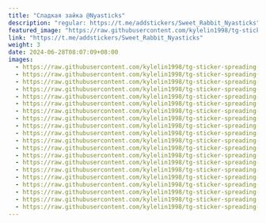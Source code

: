 ```yaml
---
title: "Сладкая зайка @Nyasticks"
description: "regular: https://t.me/addstickers/Sweet_Rabbit_Nyasticks"
featured_image: "https://raw.githubusercontent.com/kylelin1998/tg-sticker-spreading-worldwide-images/main/img/7a6a5b13-9921-4347-8886-43e115468af8.jpg"
link: "https://t.me/addstickers/Sweet_Rabbit_Nyasticks"
weight: 3
date: 2024-06-28T08:07:09+08:00
images:
  - https://raw.githubusercontent.com/kylelin1998/tg-sticker-spreading-worldwide-images/main/img/7a6a5b13-9921-4347-8886-43e115468af8.jpg
  - https://raw.githubusercontent.com/kylelin1998/tg-sticker-spreading-worldwide-images/main/img/26f378fd-f2d1-4e76-bddb-7d889f97f213.jpg
  - https://raw.githubusercontent.com/kylelin1998/tg-sticker-spreading-worldwide-images/main/img/53538f27-80b9-4b16-82b6-6609503e7859.jpg
  - https://raw.githubusercontent.com/kylelin1998/tg-sticker-spreading-worldwide-images/main/img/16f2fc64-b67a-4023-84a7-c0f7b3349494.jpg
  - https://raw.githubusercontent.com/kylelin1998/tg-sticker-spreading-worldwide-images/main/img/b5046f3f-fd64-4274-a790-10ac89e24858.jpg
  - https://raw.githubusercontent.com/kylelin1998/tg-sticker-spreading-worldwide-images/main/img/116be37c-7963-46dd-a4cb-a91c3a42362e.jpg
  - https://raw.githubusercontent.com/kylelin1998/tg-sticker-spreading-worldwide-images/main/img/abd3097b-9c2f-4786-a1bb-0c8518f22867.jpg
  - https://raw.githubusercontent.com/kylelin1998/tg-sticker-spreading-worldwide-images/main/img/954763f7-a065-4a41-a410-deb57c392bc7.jpg
  - https://raw.githubusercontent.com/kylelin1998/tg-sticker-spreading-worldwide-images/main/img/0e62577d-e26a-4681-b804-46aaf0b2b195.jpg
  - https://raw.githubusercontent.com/kylelin1998/tg-sticker-spreading-worldwide-images/main/img/ed1dba12-e6b1-4251-abbc-64297f8f254a.jpg
  - https://raw.githubusercontent.com/kylelin1998/tg-sticker-spreading-worldwide-images/main/img/9a310e26-38a6-45f4-a7a5-d42422103296.jpg
  - https://raw.githubusercontent.com/kylelin1998/tg-sticker-spreading-worldwide-images/main/img/824a3f81-1d06-4ba1-a2cb-5f6f57c312c9.jpg
  - https://raw.githubusercontent.com/kylelin1998/tg-sticker-spreading-worldwide-images/main/img/6b1ab8ab-2ae9-482a-a28a-ad9ab8ebba62.jpg
  - https://raw.githubusercontent.com/kylelin1998/tg-sticker-spreading-worldwide-images/main/img/14c7ce4d-e630-4877-8b9c-325df174f87c.jpg
  - https://raw.githubusercontent.com/kylelin1998/tg-sticker-spreading-worldwide-images/main/img/2301fc0b-79e1-4582-abff-b1bdf86b0ec1.jpg
  - https://raw.githubusercontent.com/kylelin1998/tg-sticker-spreading-worldwide-images/main/img/4b479aa7-31ab-4855-8beb-ce55d2ba0a93.jpg
  - https://raw.githubusercontent.com/kylelin1998/tg-sticker-spreading-worldwide-images/main/img/3e4eb237-582d-486c-b8f4-7028aef2e589.jpg
  - https://raw.githubusercontent.com/kylelin1998/tg-sticker-spreading-worldwide-images/main/img/c0b49530-e2ea-4c30-bcb7-090398da85c7.jpg
  - https://raw.githubusercontent.com/kylelin1998/tg-sticker-spreading-worldwide-images/main/img/1e98d9b3-4db9-4ee8-bae4-ddcf9b510404.jpg
  - https://raw.githubusercontent.com/kylelin1998/tg-sticker-spreading-worldwide-images/main/img/1465cbea-5af3-463a-81b4-3cbaee522a5f.jpg
---
```

